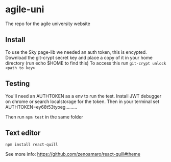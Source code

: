 # agile-uni

The repo for the agile university website

## Install

To use the Sky page-lib we needed an auth token, this is encypted. Download the git-crypt secret key and place a copy of it in your home directory (run echo \$HOME to find this)
To access this run `git-crypt unlock <path to key>`


## Testing 

You'll need an AUTHTOKEN as a env to run the test. Install JWT debugger on chrome or search localstorage for the token. Then in your terminal set AUTHTOKEN=ey68t53tyoeg.........

Then run `npm test` in the same folder

## Text editor

`npm install react-quill`

See more info: https://github.com/zenoamaro/react-quill#theme

